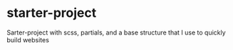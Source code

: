 # starter-project
Sarter-project with scss, partials, and a base structure that I use to quickly build websites
